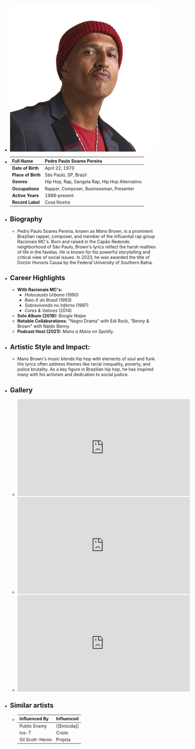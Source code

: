 ---
---




- ![mano brown.png](../assets/mano_brown_1717740579467_0.png)
- | **Full Name**     | Pedro Paulo Soares Pereira         |
  |-------------------|------------------------------------|
  | **Date of Birth** | April 22, 1970                    |
  | **Place of Birth**| São Paulo, SP, Brazil              |
  | **Genres**        | Hip Hop, Rap, Gangsta Rap, Hip Hop Alternativo |
  | **Occupations**   | Rapper, Composer, Businessman, Presenter |
  | **Active Years**  | 1988–present                       |
  | **Record Label**  | Cosa Nostra                        |
- ## **Biography**
	- Pedro Paulo Soares Pereira, known as Mano Brown, is a prominent Brazilian rapper, composer, and member of the influential rap group Racionais MC's. Born and raised in the Capão Redondo neighborhood of São Paulo, Brown's lyrics reflect the harsh realities of life in the favelas. He is known for his powerful storytelling and critical view of social issues. In 2023, he was awarded the title of Doctor Honoris Causa by the Federal University of Southern Bahia.
- ## **Career Highlights**
	- **With Racionais MC's:**
		- *Holocausto Urbano* (1990)
		- *Raio-X do Brasil* (1993)
		- *Sobrevivendo no Inferno* (1997)
		- *Cores & Valores* (2014)
	- **Solo Album (2016):** *Boogie Naipe*
	- **Notable Collaborations:** "Negro Drama" with Edi Rock, "Benny & Brown" with Naldo Benny.
	- **Podcast Host (2021):** *Mano a Mano* on Spotify.
- ## **Artistic Style and Impact:**
	- Mano Brown's music blends hip hop with elements of soul and funk. His lyrics often address themes like racial inequality, poverty, and police brutality. As a key figure in Brazilian hip hop, he has inspired many with his activism and dedication to social justice.
- ## **Gallery**
	- <iframe width="560" height="315" src="https://www.youtube.com/embed/jc36BlAEWlQ?si=gCaElzL9ymmHHVVD" title="YouTube video player" frameborder="0" allow="accelerometer; autoplay; clipboard-write; encrypted-media; gyroscope; picture-in-picture; web-share" referrerpolicy="strict-origin-when-cross-origin" allowfullscreen></iframe>
	- <iframe width="560" height="315" src="https://www.youtube.com/embed/dGFxdmuDA4A?si=XGwKaOQ9We_-ZEsB" title="YouTube video player" frameborder="0" allow="accelerometer; autoplay; clipboard-write; encrypted-media; gyroscope; picture-in-picture; web-share" referrerpolicy="strict-origin-when-cross-origin" allowfullscreen></iframe>
	- <iframe width="560" height="315" src="https://www.youtube.com/embed/fgysUhl98As?si=_P2pMFpdDNqZVb24" title="YouTube video player" frameborder="0" allow="accelerometer; autoplay; clipboard-write; encrypted-media; gyroscope; picture-in-picture; web-share" referrerpolicy="strict-origin-when-cross-origin" allowfullscreen></iframe>
- ## Similar artists
	- | Influenced By       | Influenced       |
	  |---------------------|------------------|
	  | Public Enemy    | [[Emicida]]          |
	  | Ice-T           | Criolo           |
	  | Gil Scott-Heron | Projota          |